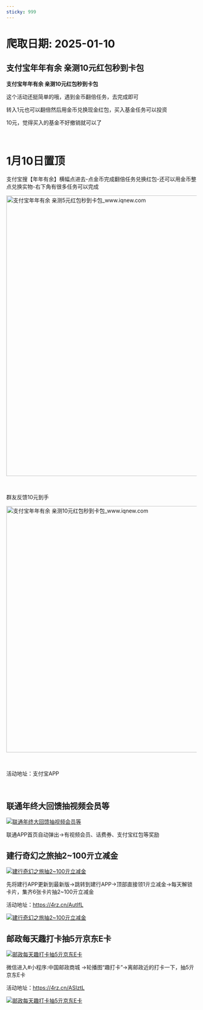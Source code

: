 ```yaml
---
sticky: 999
---
```

# 爬取日期: 2025-01-10
## 支付宝年年有余 亲测10元红包秒到卡包

<p><strong>支付宝年年有余 亲测10元红包秒到卡包</strong></p>
<p>这个活动还挺简单的哦，遇到金币翻倍任务，去完成即可</p>
<p>转入1元也可以翻倍然后用金币兑换现金红包，买入基金任务可以投资</p>
<p>10元，觉得买入的基金不好撤销就可以了</p>
<p>&nbsp;</p>
<h1>1月10日置顶</h1>
<p>支付宝搜【年年有余】横幅点进去-点金币完成翻倍任务兑换红包-还可以用金币整点兑换实物-右下角有很多任务可以完成</p>
<p><img alt="支付宝年年有余 亲测5元红包秒到卡包_www.iqnew.com" src="https://image.smallfawn.work/?url=https://img.iqnew.com/d/file/p/2025/01/07/cd8b974cc81da7a25b43e69c63b26e96.jpg" style="width: 740px; *//* height: 540px;" referrerpolicy="no-referrer"></p>
<p>&nbsp;</p>
<p>群友反馈10元到手</p>
<p><img alt="支付宝年年有余 亲测10元红包秒到卡包_www.iqnew.com" src="https://image.smallfawn.work/?url=https://img.iqnew.com/d/file/p/2025/01/07/634cfaf40fa3fee9ff2bd92d1b19146c.jpg" style="width: 650px; *//* height: 693px;" referrerpolicy="no-referrer"></p>
<p>&nbsp;</p>
<p>活动地址：支付宝APP</p><br>
                    
                    
                

## 联通年终大回馈抽视频会员等
<p>
    <a rel="nofollow" target="_blank" href="https://www.qqhjy6.xyz/caiji/data/images/2024-12-29/f4a0289482bce67843061d498a24f6e8.jpg"><img src="https://image.smallfawn.work/?url=https://www.qqhjy6.xyz/caiji/data/images/2024-12-29/f4a0289482bce67843061d498a24f6e8.jpg" title="联通年终大回馈抽视频会员等 " alt="联通年终大回馈抽视频会员等 " referrerpolicy="no-referrer"></a> 
</p>
<p>
    联通APP首页自动弹出-&gt;有视频会员、话费券、支付宝红包等奖励
</p>

## 建行奇幻之旅抽2~100亓立减金
<p>
    <a rel="nofollow" target="_blank" href="https://www.qqhjy6.xyz/caiji/data/images/2024-12-27/9c4fdb2d775bfb59df97d7bd31d308b4.jpg"><img src="https://image.smallfawn.work/?url=https://www.qqhjy6.xyz/caiji/data/images/2024-12-27/9c4fdb2d775bfb59df97d7bd31d308b4.jpg" title="建行奇幻之旅抽2~100亓立减金 " alt="建行奇幻之旅抽2~100亓立减金 " referrerpolicy="no-referrer"></a> 
</p>
<p>
    先将建行APP更新到最新版-&gt;跳转到建行APP-&gt;顶部直接领1亓立减金-&gt;每天解锁卡片，集齐6张卡片抽2~100亓立减金
</p>
<p>
    活动地址：<a rel="nofollow" target="_blank" href="https://4rz.cn/AutIfL">https://4rz.cn/AutIfL</a> 
</p>
<p>
    <a rel="nofollow" target="_blank" href="https://www.qqhjy6.xyz/caiji/data/images/2024-12-27/f4270192419f5ced0262da741895a462.png"><img src="https://image.smallfawn.work/?url=https://www.qqhjy6.xyz/caiji/data/images/2024-12-27/f4270192419f5ced0262da741895a462.png" title="建行奇幻之旅抽2~100亓立减金 " alt="建行奇幻之旅抽2~100亓立减金 " referrerpolicy="no-referrer"></a> 
</p>

## 邮政每天趣打卡抽5亓京东E卡
<p>
    <a rel="nofollow" target="_blank" href="https://www.qqhjy6.xyz/caiji/data/images/2024-12-27/e00344fe398683fec7ebdf1e55443520.jpg"><img src="https://image.smallfawn.work/?url=https://www.qqhjy6.xyz/caiji/data/images/2024-12-27/e00344fe398683fec7ebdf1e55443520.jpg" title="邮政每天趣打卡抽5亓京东E卡 " alt="邮政每天趣打卡抽5亓京东E卡 " referrerpolicy="no-referrer"></a> 
</p>
<p>
    微信进入#小程序:中国邮政商城&nbsp;-&gt;轮播图“趣打卡”-&gt;离邮政近的打卡一下，抽5亓京东E卡
</p>
<p>
    活动地址：<a rel="nofollow" target="_blank" href="https://4rz.cn/ASIztL">https://4rz.cn/ASIztL</a> 
</p>
<p>
    <a rel="nofollow" target="_blank" href="https://www.qqhjy6.xyz/caiji/data/images/2024-12-27/9471434f4d41338b9bc512f58e91822f.jpg"><img src="https://image.smallfawn.work/?url=https://www.qqhjy6.xyz/caiji/data/images/2024-12-27/9471434f4d41338b9bc512f58e91822f.jpg" title="邮政每天趣打卡抽5亓京东E卡 " alt="邮政每天趣打卡抽5亓京东E卡 " referrerpolicy="no-referrer"></a> 
</p>

